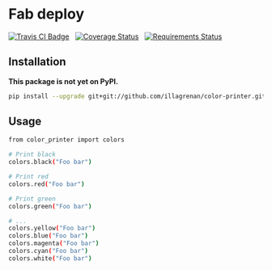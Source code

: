 # Fab deploy #

[![Travis CI Badge](https://api.travis-ci.org/illagrenan/color-printer.png)](https://travis-ci.org/illagrenan/color-printer)
&nbsp;
[![Coverage Status](https://coveralls.io/repos/illagrenan/color-printer/badge.svg?branch=master)](https://coveralls.io/r/illagrenan/color-printer?branch=master)
&nbsp;
[![Requirements Status](https://requires.io/github/illagrenan/color-printer/requirements.svg?branch=master)](https://requires.io/github/illagrenan/color-printer/requirements/?branch=master)

## Installation ##

**This package is not yet on PyPI.**

```bash
pip install --upgrade git+git://github.com/illagrenan/color-printer.git#egg=color-printer
```

## Usage ##

```bash
from color_printer import colors

# Print black
colors.black("Foo bar")

# Print red
colors.red("Foo bar")

# Print green
colors.green("Foo bar")

# ...
colors.yellow("Foo bar")
colors.blue("Foo bar")
colors.magenta("Foo bar")
colors.cyan("Foo bar")
colors.white("Foo bar")
```
